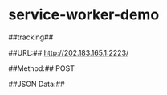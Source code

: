 # service-worker-demo

##tracking##

##URL:## http://202.183.165.1:2223/

##Method:## POST

##JSON Data:##
